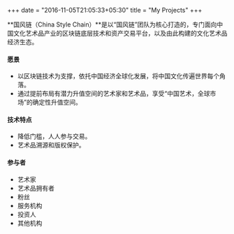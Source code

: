 +++
date = "2016-11-05T21:05:33+05:30"
title = "My Projects"
+++



**国风链（China Style Chain）**是以“国风链”团队为核心打造的，专门面向中国文化艺术品产业的区块链底层技术和资产交易平台，以及由此构建的文化艺术品经济生态。



#### 愿景

* 以区块链技术为支撑，依托中国经济全球化发展，将中国文化传遍世界每个角落。
* 通过提前布局有潜力升值空间的艺术家和艺术品，享受“中国艺术，全球市场”的确定性升值空间。


#### 技术特点

* 降低门槛，人人参与交易。
* 艺术品溯源和版权保护。

#### 参与者

* 艺术家
* 艺术品拥有者
* 粉丝
* 服务机构
* 投资人
* 其他机构
